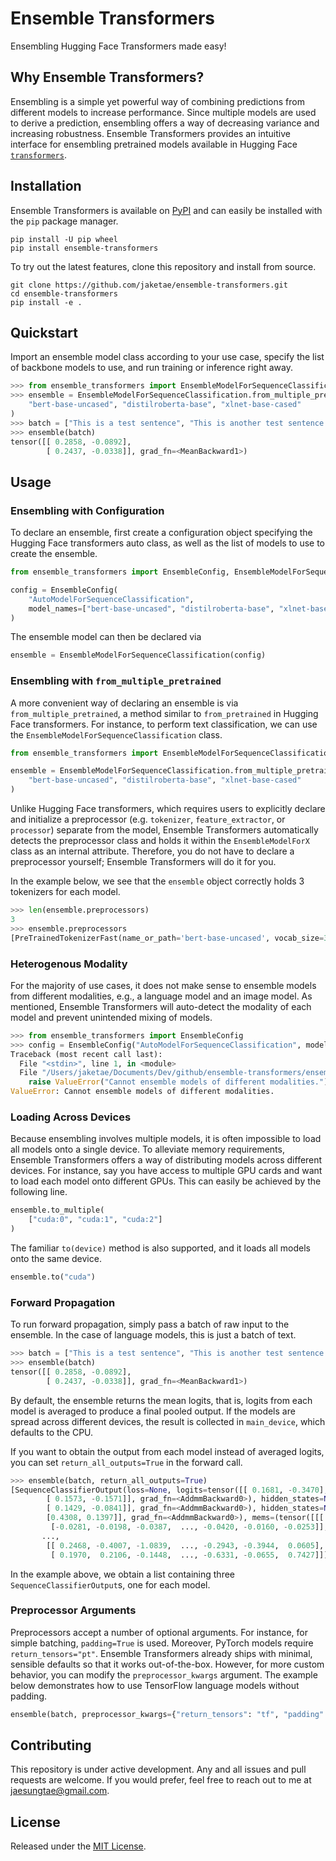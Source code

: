# Ensemble Transformers

Ensembling Hugging Face Transformers made easy!

## Why Ensemble Transformers?

Ensembling is a simple yet powerful way of combining predictions from different models to increase performance. Since multiple models are used to derive a prediction, ensembling offers a way of decreasing variance and increasing robustness. Ensemble Transformers  provides an intuitive interface for ensembling pretrained models available in Hugging Face [`transformers`](https://huggingface.co/docs/transformers/index).

## Installation

Ensemble Transformers is available on [PyPI](https://pypi.org/project/ensemble-transformers/) and can easily be installed with the `pip` package manager.

```
pip install -U pip wheel
pip install ensemble-transformers
```

To try out the latest features, clone this repository and install from source.

```
git clone https://github.com/jaketae/ensemble-transformers.git
cd ensemble-transformers
pip install -e .
```

## Quickstart

Import an ensemble model class according to your use case, specify the list of backbone models to use, and run training or inference right away.

```python
>>> from ensemble_transformers import EnsembleModelForSequenceClassification
>>> ensemble = EnsembleModelForSequenceClassification.from_multiple_pretrained(
    "bert-base-uncased", "distilroberta-base", "xlnet-base-cased"
)
>>> batch = ["This is a test sentence", "This is another test sentence."]
>>> ensemble(batch)
tensor([[ 0.2858, -0.0892],
        [ 0.2437, -0.0338]], grad_fn=<MeanBackward1>)
```

## Usage

### Ensembling with Configuration

To declare an ensemble, first create a configuration object specifying the Hugging Face transformers auto class, as well as the list of models to use to create the ensemble. 

```python
from ensemble_transformers import EnsembleConfig, EnsembleModelForSequenceClassification

config = EnsembleConfig(
    "AutoModelForSequenceClassification", 
    model_names=["bert-base-uncased", "distilroberta-base", "xlnet-base-cased"]
)
```

The ensemble model can then be declared via 

```python
ensemble = EnsembleModelForSequenceClassification(config)
```

### Ensembling with `from_multiple_pretrained`

A more convenient way of declaring an ensemble is via `from_multiple_pretrained`, a method similar to `from_pretrained` in Hugging Face transformers. For instance, to perform text classification, we can use the `EnsembleModelForSequenceClassification` class.

```python
from ensemble_transformers import EnsembleModelForSequenceClassification

ensemble = EnsembleModelForSequenceClassification.from_multiple_pretrained(
    "bert-base-uncased", "distilroberta-base", "xlnet-base-cased"
)
```

Unlike Hugging Face transformers, which requires users to explicitly declare and initialize a preprocessor (e.g. `tokenizer`, `feature_extractor`, or `processor`) separate from the model, Ensemble Transformers automatically detects the preprocessor class and holds it within the `EnsembleModelForX` class as an internal attribute. Therefore, you do not have to declare a preprocessor yourself; Ensemble Transformers will do it for you.

In the example below, we see that the `ensemble` object correctly holds 3 tokenizers for each model.

```python
>>> len(ensemble.preprocessors)
3
>>> ensemble.preprocessors
[PreTrainedTokenizerFast(name_or_path='bert-base-uncased', vocab_size=30522, model_max_len=512, is_fast=True, padding_side='right', truncation_side='right', special_tokens={'unk_token': '[UNK]', 'sep_token': '[SEP]', 'pad_token': '[PAD]', 'cls_token': '[CLS]', 'mask_token': '[MASK]'}), PreTrainedTokenizerFast(name_or_path='distilroberta-base', vocab_size=50265, model_max_len=512, is_fast=True, padding_side='right', truncation_side='right', special_tokens={'bos_token': '<s>', 'eos_token': '</s>', 'unk_token': '<unk>', 'sep_token': '</s>', 'pad_token': '<pad>', 'cls_token': '<s>', 'mask_token': AddedToken("<mask>", rstrip=False, lstrip=True, single_word=False, normalized=False)}), PreTrainedTokenizerFast(name_or_path='xlnet-base-cased', vocab_size=32000, model_max_len=1000000000000000019884624838656, is_fast=True, padding_side='left', truncation_side='right', special_tokens={'bos_token': '<s>', 'eos_token': '</s>', 'unk_token': '<unk>', 'sep_token': '<sep>', 'pad_token': '<pad>', 'cls_token': '<cls>', 'mask_token': AddedToken("<mask>", rstrip=False, lstrip=True, single_word=False, normalized=False), 'additional_special_tokens': ['<eop>', '<eod>']})]
```

### Heterogenous Modality

For the majority of use cases, it does not make sense to ensemble models from different modalities, e.g., a language model and an image model. As mentioned, Ensemble Transformers will auto-detect the modality of each model and prevent unintended mixing of models.

```python
>>> from ensemble_transformers import EnsembleConfig
>>> config = EnsembleConfig("AutoModelForSequenceClassification", model_names=["bert-base-uncased", "google/vit-base-patch16-224-in21k"])
Traceback (most recent call last):
  File "<stdin>", line 1, in <module>
  File "/Users/jaketae/Documents/Dev/github/ensemble-transformers/ensemble_transformers/config.py", line 37, in __init__
    raise ValueError("Cannot ensemble models of different modalities.")
ValueError: Cannot ensemble models of different modalities.
```

### Loading Across Devices

Because ensembling involves multiple models, it is often impossible to load all models onto a single device. To alleviate memory requirements, Ensemble Transformers offers a way of distributing models across different devices. For instance, say you have access to multiple GPU cards and want to load each model onto different GPUs. This can easily be achieved by the following line.

```python
ensemble.to_multiple(
    ["cuda:0", "cuda:1", "cuda:2"]
)
```

The familiar `to(device)` method is also supported, and it loads all models onto the same device.

```python
ensemble.to("cuda")
```

### Forward Propagation

To run forward propagation, simply pass a batch of raw input to the ensemble. In the case of language models, this is just a batch of text.

```python
>>> batch = ["This is a test sentence", "This is another test sentence."]
>>> ensemble(batch)
tensor([[ 0.2858, -0.0892],
        [ 0.2437, -0.0338]], grad_fn=<MeanBackward1>)
```

By default, the ensemble returns the mean logits, that is, logits from each model is averaged to produce a final pooled output. If the models are spread across different devices, the result is collected in `main_device`, which defaults to the CPU.

If you want to obtain the output from each model instead of averaged logits, you can set `return_all_outputs=True` in the forward call.

```python
>>> ensemble(batch, return_all_outputs=True)
[SequenceClassifierOutput(loss=None, logits=tensor([[ 0.1681, -0.3470],
        [ 0.1573, -0.1571]], grad_fn=<AddmmBackward0>), hidden_states=None, attentions=None), SequenceClassifierOutput(loss=None, logits=tensor([[ 0.1388, -0.0711],
        [ 0.1429, -0.0841]], grad_fn=<AddmmBackward0>), hidden_states=None, attentions=None), XLNetForSequenceClassificationOutput(loss=None, logits=tensor([[0.5506, 0.1506],
        [0.4308, 0.1397]], grad_fn=<AddmmBackward0>), mems=(tensor([[[ 0.0344,  0.0202,  0.0261,  ..., -0.0175, -0.0343,  0.0252],
         [-0.0281, -0.0198, -0.0387,  ..., -0.0420, -0.0160, -0.0253]],
       ...,
        [[ 0.2468, -0.4007, -1.0839,  ..., -0.2943, -0.3944,  0.0605],
         [ 0.1970,  0.2106, -0.1448,  ..., -0.6331, -0.0655,  0.7427]]])), hidden_states=None, attentions=None)]
```

In the example above, we obtain a list containing three `SequenceClassifierOutput`s, one for each model.

### Preprocessor Arguments

Preprocessors accept a number of optional arguments. For instance, for simple batching, `padding=True` is used. Moreover, PyTorch models require `return_tensors="pt"`. Ensemble Transformers already ships with minimal, sensible defaults so that it works out-of-the-box. However, for more custom behavior, you can modify the `preprocessor_kwargs` argument. The example below demonstrates how to use TensorFlow language models without padding.

```python
ensemble(batch, preprocessor_kwargs={"return_tensors": "tf", "padding": False})
```

## Contributing

This repository is under active development. Any and all issues and pull requests are welcome. If you would prefer, feel free to reach out to me at jaesungtae@gmail.com.

## License

Released under the [MIT License](LICENSE).
